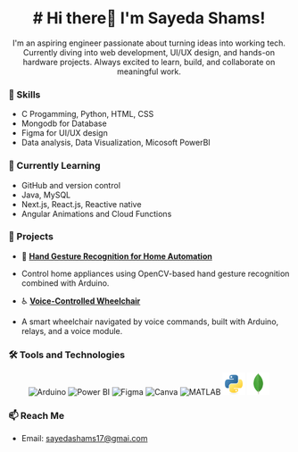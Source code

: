 <h1 align="center"># Hi there👋 I'm Sayeda Shams!</h1>

<p align="center">
I'm an aspiring engineer passionate about turning ideas into working tech. Currently diving into web development, UI/UX design, and hands-on hardware projects. Always excited to learn, build, and collaborate on meaningful work.
</p>

### 🔧 Skills
- C Progamming, Python, HTML, CSS
- Mongodb for Database
- Figma for UI/UX design
- Data analysis, Data Visualization, Micosoft PowerBI

### 🌱 Currently Learning
- GitHub and version control
- Java, MySQL
- Next.js, React.js, Reactive native
- Angular Animations and Cloud Functions

 ### 🚀 Projects
- 🎯 **[Hand Gesture Recognition for Home Automation](https://github.com/Sayedashams/hand-gesture-home-automation)**
- Control home appliances using OpenCV-based hand gesture recognition combined with Arduino.

- ♿ **[Voice-Controlled Wheelchair](https://github.com/Sayedashams/voice-controlled-wheelchair)**
- A smart wheelchair navigated by voice commands, built with Arduino, relays, and a voice module.


### 🛠️ Tools and Technologies
<p align="center">
  <img src="https://cdn.worldvectorlogo.com/logos/arduino-1.svg" alt="Arduino" width="40" height="40" />
  <img src="https://img.icons8.com/color/48/000000/power-bi.png" alt="Power BI" width="40" height="40"/>
  <img src="https://www.vectorlogo.zone/logos/figma/figma-icon.svg" alt="Figma" width="40" height="40" />
  <img src="https://img.icons8.com/color/48/000000/canva.png" alt="Canva" width="40" height="40"/>
  <img src="https://upload.wikimedia.org/wikipedia/commons/2/21/Matlab_Logo.png" alt="MATLAB" width="40" height="40" />
  <img src="https://raw.githubusercontent.com/devicons/devicon/master/icons/python/python-original.svg" alt="Python" width="40" height="40" />
  <img src="https://raw.githubusercontent.com/devicons/devicon/master/icons/mongodb/mongodb-original.svg" alt="MongoDB" width="40" height="40"/>
</p>

### 📫 Reach Me
- Email: sayedashams17@gmai.com

<!--
**Sayedashams/Sayedashams** is a ✨ _special_ ✨ repository because its `README.md` (this file) appears on your GitHub profile.

Here are some ideas to get you started:

- 🔭 I’m currently working on ...
- 🌱 I’m currently learning ...
- 👯 I’m looking to collaborate on ...
- 🤔 I’m looking for help with ...
- 💬 Ask me about ...
- 📫 How to reach me: ...
- 😄 Pronouns: ...
- ⚡ Fun fact: ...
-->
